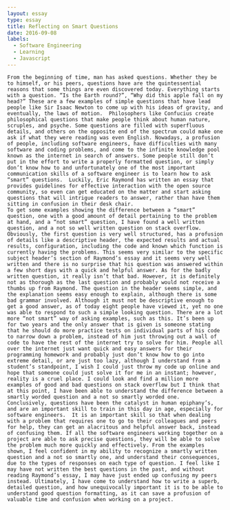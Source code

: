 ```yaml
---
layout: essay
type: essay
title: Reflecting on Smart Questions
date: 2016-09-08
labels:
  - Software Engineering
  - Learning
  - Javascript
---
```

	From the beginning of time, man has asked questions. Whether they be to himself, or his peers, questions have are the quintessential reasons that some things are even discovered today. Everything starts with a question. “Is the Earth round?”, “Why did this apple fall on my head?” These are a few examples of simple questions that have lead people like Sir Isaac Newton to come up with his ideas of gravity, and eventually, the laws of motion.  Philosophers like Confucius create philosophical questions that make people think about human nature, scruples, and psyche. Some questions are filled with superfluous details, and others on the opposite end of the spectrum could make one ask if what they were reading was even English. Nowadays, a profusion of people, including software engineers, have difficulties with many software and coding problems, and come to the infinite knowledge pool known as the internet in search of answers. Some people still don’t put in the effort to write a properly formatted question, or simply don’t know how to and unfortunately one of the most important communication skills of a software engineer is to learn how to ask “smart” questions.  Luckily, Eric Raymond has written an essay that provides guidelines for effective interaction with the open source community, so even can get educated on the matter and start asking questions that will intrigue readers to answer, rather than have them sitting in confusion in their desk chair. 
	To get some examples showing the difference between a “smart” question, one with a good amount of detail pertaining to the problem at hand, and a “not smart” question, I have found a well written question, and a not so well written question on stack overflow. Obviously, the first question is very well structured, has a profusion of details like a descriptive header, the expected results and actual results, configuration, including the code and known which function is currently having the problems. This seems very similar to the specific subject header’s section of Raymond’s essay and it seems very well written and there is no surprise that his question was answered within a few short days with a quick and helpful answer. As for the badly written question, it really isn’t that bad. However, it is definitely not as thorough as the last question and probably would not receive a thumbs up from Raymond. The question in the header seems simple, and the explanation seems easy enough to explain, although there is some bad grammar involved. Although it must not be descriptive enough to get a good answer, as of today eight people have viewed it, yet no one was able to respond to such a simple looking question. There are a lot more “not smart” way of asking examples, such as this. It’s been up for two years and the only answer that is given is someone stating that he should do more practice tests on individual parts of his code to narrow down a problem, instead of him just throwing out a wall of code to have the rest of the internet try to solve for him. People all over the internet just want quick and easy answers for their programming homework and probably just don’t know how to go into extreme detail, or are just too lazy, although I understand from a student’s standpoint, I wish I could just throw my code up online and hope that someone could just solve it for me in an instant; however, reality is a cruel place. I could look and find a million more examples of good and bad questions on stack overflow but I think that at this point, I have been able to understand the difference between a smartly worded question and a not so smartly worded one.
	Conclusively, questions have been the catalyst in human epiphany’s, and are an important skill to train in this day in age, especially for software engineers.  It is an important skill so that when dealing with a problem that requires one to go to their colleagues and peers for help, they can get an alacritous and helpful answer back, instead of confusing them. If all the software engineers working together on a project are able to ask precise questions, they will be able to solve the problem much more quickly and effectively. From the examples shown, I feel confident in my ability to recognize a smartly written question and a not so smartly one, and understand their consequences, due to the types of responses on each type of question. I feel like I may have not written the best questions in the past, and without reading Raymond’s essay, I may have just ended up confusing my peers instead. Ultimately, I have come to understand how to write a superb, detailed question, and how unequivocally important it is to be able to understand good question formatting, as it can save a profusion of valuable time and confusion when working on a project. 
	
